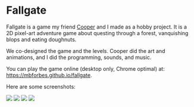 # Fallgate

Fallgate is a game my friend [Cooper](http://schmidlak.com/) and I made as a
hobby project. It is a 2D pixel-art adventure game about questing through a
forest, vanquishing blops and eating doughnuts.

We co-designed the game and the levels. Cooper did the art and animations, and I
did the programming, sounds, and music.

You can play the game online (desktop only, Chrome optimal) at:
https://mbforbes.github.io/fallgate.

Here are some screenshots:

<img src="/data/projects/programming/fallgate/screen-1.png" class="inline" />
<img src="/data/projects/programming/fallgate/screen-2.png" class="inline" />
<img src="/data/projects/programming/fallgate/screen-3.png" class="inline" />
<img src="/data/projects/programming/fallgate/screen-4.png" class="inline" />
